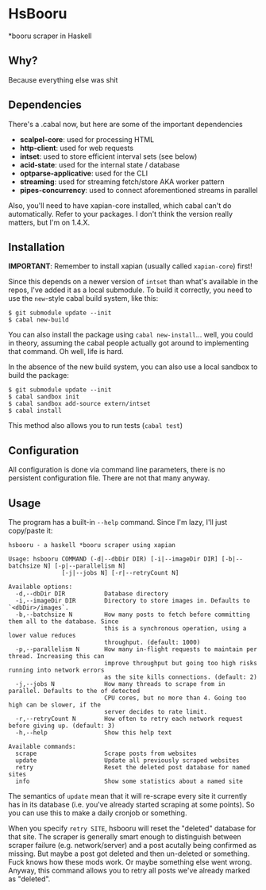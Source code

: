 # HsBooru
*booru scraper in Haskell

## Why?

Because everything else was shit

## Dependencies

There's a .cabal now, but here are some of the important dependencies

- **scalpel-core**: used for processing HTML
- **http-client**: used for web requests
- **intset**: used to store efficient interval sets (see below)
- **acid-state**: used for the internal state / database
- **optparse-applicative**: used for the CLI
- **streaming**: used for streaming fetch/store AKA worker pattern
- **pipes-concurrency**: used to connect aforementioned streams in parallel

Also, you'll need to have xapian-core installed, which cabal can't do
automatically. Refer to your packages. I don't think the version really
matters, but I'm on 1.4.X.

## Installation

**IMPORTANT**: Remember to install xapian (usually called `xapian-core`) first!

Since this depends on a newer version of `intset` than what's available in the
repos, I've added it as a local submodule. To build it correctly, you need to
use the `new`-style cabal build system, like this:

```
$ git submodule update --init
$ cabal new-build
```

You can also install the package using `cabal new-install`... well, you could
in theory, assuming the cabal people actually got around to implementing that
command. Oh well, life is hard.

In the absence of the new build system, you can also use a local sandbox to
build the package:

```
$ git submodule update --init
$ cabal sandbox init
$ cabal sandbox add-source extern/intset
$ cabal install
```

This method also allows you to run tests (`cabal test`)

## Configuration

All configuration is done via command line parameters, there is no persistent
configuration file. There are not that many anyway.

## Usage

The program has a built-in `--help` command. Since I'm lazy, I'll just
copy/paste it:

```
hsbooru - a haskell *booru scraper using xapian

Usage: hsbooru COMMAND (-d|--dbDir DIR) [-i|--imageDir DIR] [-b|--batchsize N] [-p|--parallelism N]
               [-j|--jobs N] [-r|--retryCount N]

Available options:
  -d,--dbDir DIR           Database directory
  -i,--imageDir DIR        Directory to store images in. Defaults to `<dbDir>/images`.
  -b,--batchsize N         How many posts to fetch before committing them all to the database. Since
                           this is a synchronous operation, using a lower value reduces
                           throughput. (default: 1000)
  -p,--parallelism N       How many in-flight requests to maintain per thread. Increasing this can
                           improve throughput but going too high risks running into network errors
                           as the site kills connections. (default: 2)
  -j,--jobs N              How many threads to scrape from in parallel. Defaults to the of detected
                           CPU cores, but no more than 4. Going too high can be slower, if the
                           server decides to rate limit.
  -r,--retryCount N        How often to retry each network request before giving up. (default: 3)
  -h,--help                Show this help text

Available commands:
  scrape                   Scrape posts from websites
  update                   Update all previously scraped websites
  retry                    Reset the deleted post database for named sites
  info                     Show some statistics about a named site
```

The semantics of `update` mean that it will re-scrape every site it currently
has in its database (i.e. you've already started scraping at some points). So
you can use this to make a daily cronjob or something.

When you specify `retry SITE`, hsbooru will reset the "deleted" database for
that site. The scraper is generally smart enough to distinguish between
scraper failure (e.g. network/server) and a post acutally being confirmed as
missing. But maybe a post got deleted and then un-deleted or something. Fuck
knows how these mods work. Or maybe something else went wrong. Anyway, this
command allows you to retry all posts we've already marked as "deleted".

